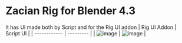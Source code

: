 # Zacian Rig for Blender 4.3

It has UI made both by Script and for the Rig UI addon
| Rig UI Addon | Script UI |
| ------------ | --------- |
| ![image](https://github.com/user-attachments/assets/3deda2a3-3a21-449c-a185-8315a76bd2cc) | ![image](https://github.com/user-attachments/assets/af0cb4ae-c1de-4d31-9690-c65aeda70e0b) |

